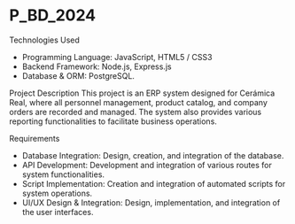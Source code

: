 # P_BD_2024
Technologies Used
- Programming Language: JavaScript, HTML5 / CSS3
- Backend Framework: Node.js, Express.js
- Database & ORM: PostgreSQL.

Project Description
This project is an ERP system designed for Cerámica Real, where all personnel management, product catalog, and company orders are recorded and managed. The system also provides various reporting functionalities to facilitate business operations.

Requirements
- Database Integration: Design, creation, and integration of the database.
- API Development: Development and integration of various routes for system functionalities.
- Script Implementation: Creation and integration of automated scripts for system operations.
- UI/UX Design & Integration: Design, implementation, and integration of the user interfaces.
